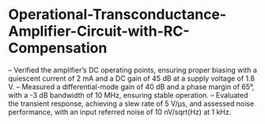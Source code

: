 # Operational-Transconductance-Amplifier-Circuit-with-RC-Compensation
– Verified the amplifier’s DC operating points, ensuring proper biasing with a quiescent current of 2 mA and a DC
gain of 45 dB at a supply voltage of 1.8 V.
– Measured a differential-mode gain of 40 dB and a phase margin of 65°, with a -3 dB bandwidth of 10 MHz,
ensuring stable operation.
– Evaluated the transient response, achieving a slew rate of 5 V/μs, and assessed noise performance, with an input
referred noise of 10 nV/sqrt(Hz) at 1 kHz.
